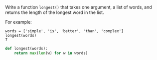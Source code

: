 Write a function ```longest()``` that takes one argument, a list of words, and returns the length of the longest word in the list.

For example:
```
words = ['simple', 'is', 'better', 'than', 'complex']
longest(words)
7
```
```py
def longest(words):
    return max(len(w) for w in words)
```
